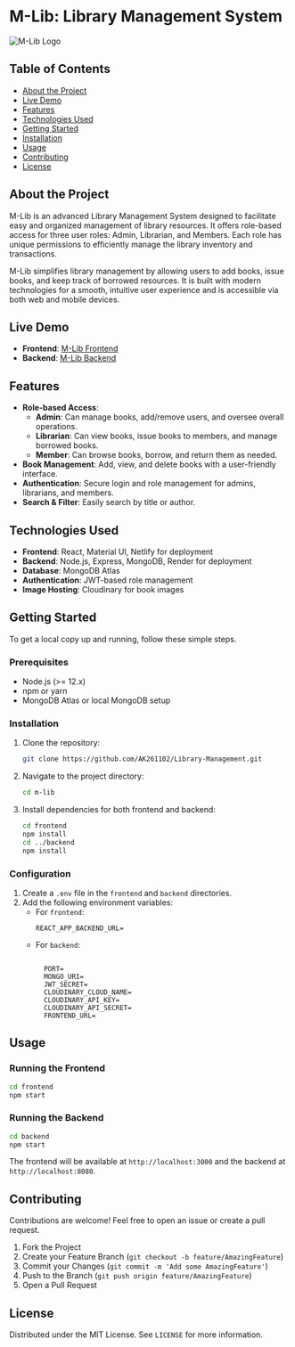 # M-Lib: Library Management System

![M-Lib Logo](https://thumbs.dreamstime.com/b/online-publisher-library-app-logo-design-vector-233288881.jpg)

## Table of Contents
- [About the Project](#about-the-project)
- [Live Demo](#live-demo)
- [Features](#features)
- [Technologies Used](#technologies-used)
- [Getting Started](#getting-started)
- [Installation](#installation)
- [Usage](#usage)
- [Contributing](#contributing)
- [License](#license)

## About the Project
M-Lib is an advanced Library Management System designed to facilitate easy and organized management of library resources. It offers role-based access for three user roles: Admin, Librarian, and Members. Each role has unique permissions to efficiently manage the library inventory and transactions.

M-Lib simplifies library management by allowing users to add books, issue books, and keep track of borrowed resources. It is built with modern technologies for a smooth, intuitive user experience and is accessible via both web and mobile devices.

## Live Demo
- **Frontend**: [M-Lib Frontend](https://m-lib.netlify.app/)
- **Backend**: [M-Lib Backend](https://vrv-backend-gh86.onrender.com)

## Features
- **Role-based Access**:
  - **Admin**: Can manage books, add/remove users, and oversee overall operations.
  - **Librarian**: Can view books, issue books to members, and manage borrowed books.
  - **Member**: Can browse books, borrow, and return them as needed.
- **Book Management**: Add, view, and delete books with a user-friendly interface.
- **Authentication**: Secure login and role management for admins, librarians, and members.
- **Search & Filter**: Easily search by title or author.

## Technologies Used
- **Frontend**: React, Material UI, Netlify for deployment
- **Backend**: Node.js, Express, MongoDB, Render for deployment
- **Database**: MongoDB Atlas
- **Authentication**: JWT-based role management
- **Image Hosting**: Cloudinary for book images

## Getting Started
To get a local copy up and running, follow these simple steps.

### Prerequisites
- Node.js (>= 12.x)
- npm or yarn
- MongoDB Atlas or local MongoDB setup

### Installation
1. Clone the repository:
   ```sh
   git clone https://github.com/AK261102/Library-Management.git
   ```
2. Navigate to the project directory:
   ```sh
   cd m-lib
   ```
3. Install dependencies for both frontend and backend:
   ```sh
   cd frontend
   npm install
   cd ../backend
   npm install
   ```

### Configuration
1. Create a `.env` file in the `frontend` and `backend` directories.
2. Add the following environment variables:
   - For `frontend`:
     ```env
     REACT_APP_BACKEND_URL=
     ```
   - For `backend`:
     ```env

       PORT= 
       MONGO_URI=
       JWT_SECRET=
       CLOUDINARY_CLOUD_NAME=
       CLOUDINARY_API_KEY=
       CLOUDINARY_API_SECRET=
       FRONTEND_URL=
     ```

## Usage
### Running the Frontend
```sh
cd frontend
npm start
```
### Running the Backend
```sh
cd backend
npm start
```
The frontend will be available at `http://localhost:3000` and the backend at `http://localhost:8080`.

## Contributing
Contributions are welcome! Feel free to open an issue or create a pull request.

1. Fork the Project
2. Create your Feature Branch (`git checkout -b feature/AmazingFeature`)
3. Commit your Changes (`git commit -m 'Add some AmazingFeature'`)
4. Push to the Branch (`git push origin feature/AmazingFeature`)
5. Open a Pull Request

## License
Distributed under the MIT License. See `LICENSE` for more information.

